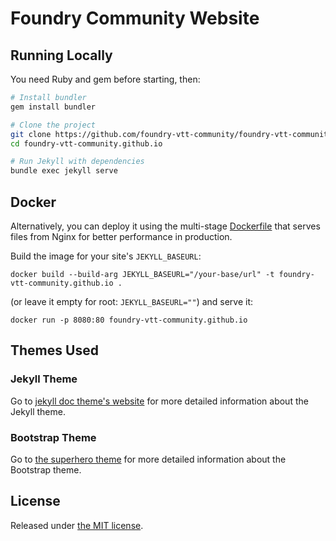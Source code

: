 # Foundry Community Website

## Running Locally

You need Ruby and gem before starting, then:

```bash
# Install bundler
gem install bundler

# Clone the project
git clone https://github.com/foundry-vtt-community/foundry-vtt-community.github.io.git
cd foundry-vtt-community.github.io

# Run Jekyll with dependencies
bundle exec jekyll serve
```

## Docker

Alternatively, you can deploy it using the multi-stage [Dockerfile](Dockerfile)
that serves files from Nginx for better performance in production.

Build the image for your site's `JEKYLL_BASEURL`:

```
docker build --build-arg JEKYLL_BASEURL="/your-base/url" -t foundry-vtt-community.github.io .
```

(or leave it empty for root: `JEKYLL_BASEURL=""`) and serve it:

```
docker run -p 8080:80 foundry-vtt-community.github.io
```

## Themes Used

### Jekyll Theme

Go to [jekyll doc theme's website](https://github.com/aksakalli/jekyll-doc-theme) for more detailed information about the Jekyll theme.

### Bootstrap Theme

Go to [the superhero theme](https://bootswatch.com/superhero/) for more detailed information about the Bootstrap theme.

## License

Released under [the MIT license](LICENSE).
